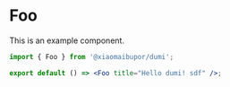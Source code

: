 # Foo

This is an example component.

```jsx
import { Foo } from '@xiaomaibupor/dumi';

export default () => <Foo title="Hello dumi! sdf" />;
```
